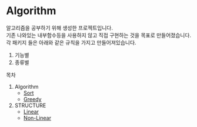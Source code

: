 # Algorithm
알고리즘을 공부하기 위해 생성한 프로젝트입니다.   
기존 나와있는 내부함수등을 사용하지 않고 직접 구현하는 것을 목표로 만들어졌습니다.  
각 패키지 들은 아래와 같은 규칙을 가지고 만들어져있습니다.  
1. 기능별
2. 종류별  

목차
1. Algorithm
   - [Sort](./src/main/java/com/krong/sort/README.md)
   - [Greedy](./src/main/java/com/krong/greedy/README.md)
3. STRUCTURE
   - [Linear](./src/main/java/com/krong/structure/linear)
   - [Non-Linear](./src/main/java/com/krong/structure/non_linear)
